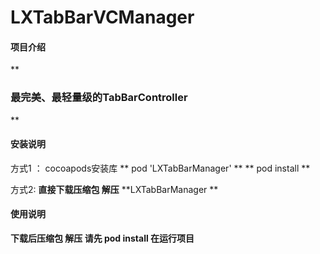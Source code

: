 # LXTabBarVCManager

#### 项目介绍
 **

### 最完美、最轻量级的TabBarController
** 

#### 安装说明
方式1 ： cocoapods安装库 
        ** pod 'LXTabBarManager' **
        ** pod install ** 

方式2:   **直接下载压缩包 解压**    **LXTabBarManager **   

#### 使用说明
 **下载后压缩包 解压   请先 pod install  在运行项目** 

